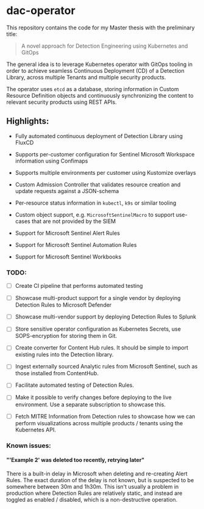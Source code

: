 # dac-operator

This repository contains the code for my Master thesis with the preliminary title:

> A novel approach for Detection Engineering using Kubernetes and GitOps

The general idea is to leverage Kubernetes operator with GitOps tooling in order to achieve seamless Continuous Deployment (CD) of a Detection Library, across multiple Tenants and multiple security products.

The operator uses `etcd` as a database, storing information in Custom Resource Definition objects and continuously synchronizing the content to relevant security products using REST APIs.

## Highlights:

- Fully automated continuous deployment of Detection Library using FluxCD

- Supports per-customer configuration for Sentinel Microsoft Workspace information using Confimaps

- Supports multiple environments per customer using Kustomize overlays

- Custom Admission Controller that validates resource creation and update requests against a JSON-schema

- Per-resource status information in `kubectl`, `k9s` or similar tooling

- Custom object support, e.g. `MicrosoftSentinelMacro` to support use-cases that are not provided by the SIEM

- Support for Microsoft Sentinel Alert Rules

- Support for Microsoft Sentinel Automation Rules

- Support for Microsoft Sentinel Workbooks

### TODO:

- [ ] Create CI pipeline that performs automated testing

- [ ] Showcase multi-product support for a single vendor by deploying Detection Rules to Microsoft Defender

- [ ] Showcase multi-vendor support by deploying Detection Rules to Splunk

- [ ] Store sensitive operator configuration as Kubernetes Secrets, use SOPS-encryption for storing them in Git.

- [ ] Create converter for Content Hub rules. It should be simple to import existing rules into the Detection library.

- [ ] Ingest externally sourced Analytic rules from Microsoft Sentinel, such as those installed from ContentHub.

- [ ] Facilitate automated testing of Detection Rules.

- [ ] Make it possible to verify changes before deploying to the live environment. Use a separate subscription to showcase this.

- [ ] Fetch MITRE Information from Detection rules to showcase how we can perform visualizations across multiple products / tenants using the Kubernetes API.

### Known issues:

#### "'Example 2' was deleted too recently, retrying later"

There is a built-in delay in Microsoft when deleting and re-creating Alert Rules. The exact duration of the delay is not known, but is suspected to be somewhere between 30m and 1h30m. This isn't usually a problem in production where Detection Rules are relatively static, and instead are toggled as enabled / disabled, which is a non-destructive operation.
